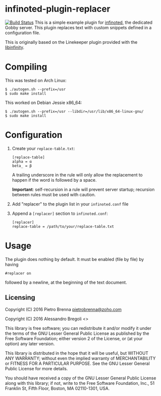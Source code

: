 # infinoted-plugin-replacer
[![Build Status](https://api.travis-ci.org/pbrenna/infinoted-plugin-replacer.svg?branch=master)](https://travis-ci.org/pbrenna/infinoted-plugin-replacer)
This is a simple example plugin for
[infinoted](https://github.com/gobby/gobby/wiki/Dedicated-Server),
the dedicated Gobby server. This plugin replaces text with custom 
snippets defined in a configuration file.

This is originally based on the Linekeeper plugin provided with the 
[libinfinity](https://github.com/gobby/libinfinity/).

# Compiling 
This was tested on Arch Linux:
```
$ ./autogen.sh --prefix=/usr
$ sudo make install
```
This worked on Debian Jessie x86_64:
```
$ ./autogen.sh --prefix=/usr --libdir=/usr/lib/x86_64-linux-gnu/
$ sudo make install
```

# Configuration
1. Create your ``replace-table.txt``: 
   ```
   [replace-table]
   alpha = α
   beta_ = β
   ```
   A trailing underscore in the rule will only allow the replacement
   to happen if the word is followed by a space.
   
   **Important**: self-recursion in a rule will prevent server startup;
   recursion between rules must be used with caution.

2. Add "replacer" to the plugin list in your ``infinoted.conf`` file
3. Append a ``[replacer]`` section to ``infinoted.conf``:

   ```
   [replacer]
   replace-table = /path/to/your/replace-table.txt
   ```

# Usage
The plugin does nothing by default. It must be enabled (file by file) by 
having
```
#replacer on
```
followed by a newline, at the beginning of the text document.

## Licensing

Copyright (C) 2016 Pietro Brenna <pietrobrenna@zoho.com>

Copyright (C) 2016 Alessandro Bregoli <>

This library is free software; you can redistribute it and/or
modify it under the terms of the GNU Lesser General Public
License as published by the Free Software Foundation; either
version 2 of the License, or (at your option) any later version.

This library is distributed in the hope that it will be useful,
but WITHOUT ANY WARRANTY; without even the implied warranty of
MERCHANTABILITY or FITNESS FOR A PARTICULAR PURPOSE.  See the GNU
Lesser General Public License for more details.

You should have received a copy of the GNU Lesser General Public
License along with this library; if not, write to the Free
Software Foundation, Inc., 51 Franklin St, Fifth Floor, Boston,
MA 02110-1301, USA.
